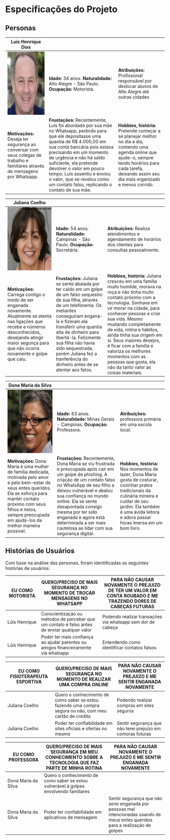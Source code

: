 # Especificações do Projeto

## Personas

|**Luís Henrique Dias**|           |                             | 
|-------------------|-----------|-----------------------------|
<img src="https://github.com/ICEI-PUC-Minas-PPC-CC/ppc-cc-2024-1-ment2-noite1-educainformatica/blob/main/docs/img/luis.jpeg" width="200" height="200"/>|**Idade:** 34 anos. **Naturalidade:** Alto Alegre - São Paulo. **Ocupação:** Motorista.       |**Atribuições:** Profissional responsável por deslocar alunos de Alto Alegre até outras cidades
|**Motivações:** Deseja ter segurança ao conversar com seus colegas de trabalho e familiares através de mensagens por Whatsapp.  |**Frustações:** Recentemente, Luís foi abordado por sua mãe no Whatsapp, pedindo para que ele depositasse uma quantia de R$ 4.000,00 em sua conta bancária pois estava precisando em um momento de urgência e não há saldo suficiente, ela pretende devolver o valor em pouco tempo. Luís assentiu e enviou o valor, que se revelou como um contato falso, replicando o contato de sua mãe.|**Hobbies, história:** Pretende  começar a se planejar melhor no dia a dia, contendo uma agenda online que ajude-o, sempre tendo horários para cada tarefa, deixando assim seu dia mais organizado e menos corrido.

|**Juliana Coelho**|           |                             | 
|-------------------|-----------|-----------------------------|
<img src="https://github.com/ICEI-PUC-Minas-PPC-CC/ppc-cc-2024-1-ment2-noite1-educainformatica/blob/main/docs/img/julianacoelho.jpeg" width="200" height="200"/>|**Idade:** 54 anos. **Naturalidade:** Campinas - São Paulo. **Ocupação:** Secretária.  |**Atribuições:** Realiza atendimentos e agendamento de horários dos clientes para consultas pessoalmente.
|**Motivações:** Carrega contigo o medo de ser enganada novamente. Atualmente se atenta nas ligações que recebe e números desconhecidos, desejando atingir maior segunça para que não ocorra novamente o golpe que caiu.  |**Frustações:** Juliana se sente abalada por ter caído em um golpe de um falso sequestro de sua filha, através de um telefonema. Os meliantes conseguiram enganá-la e fizeram ela transferir uma quantia alta de dinheiro para libertá-la. Felizmente sua filha não havia sido sequestrada, porém Juliana fez a tranferência do dinheiro antes de se atentar aos fatos. |**Hobbies, história:** Juliana cresceu em uma família muito humilde, morava na roça e não tinha muito contato próximo com a tecnologia. Sonhava em vir morar na cidade, para conhecer pessoas e criar sua vida. Mesmo mudando completamente de vida, rotina e hábitos, ainda tinha sua origem em si. Seus maiores desejos, é ficar com a família e valoriza os melhores momentos com as pessoas que gosta, ela não da tanto valor as coisas materiais.

|**Dona Maria da Silva**|           |                             | 
|-------------------|-----------|-----------------------------|
<img src="https://github.com/ICEI-PUC-Minas-PPC-CC/ppc-cc-2024-1-ment2-noite1-educainformatica/blob/main/docs/img/download.jpg" width="200" height="200"/>|**Idade:** 63 anos. **Naturalidade:** Minas Gerais - Campinas. **Ocupação:** Professora.  |**Atribuições:** professora primária em uma escola local.
|**Motivações:** Dona Maria é uma mulher de família dedicada, motivada pelo amor e pelo bem-estar de seus entes queridos. Ela se esforça para manter contato próximo com seus filhos e netos, sempre preocupada em ajudá-los da melhor maneira possível.|**Frustações:** Recentemente, Dona Maria se viu frustrada e preocupada após cair em um golpe de phishing. A criação de um contato falso no WhatsApp de seu filho a deixou vulnerável e abalou sua confiança no mundo online. Ela se sente desapontada consigo mesma por ter sido enganada e agora está determinada a ser mais cautelosa ao lidar com sua segurança digital.|**Hobbies, história:** Nos momentos de lazer, Dona Maria gosta de costurar, cozinhar pratos tradicionais da culinária mineira e cuidar de seu jardim. Ela também é uma ávida leitora e adora passar horas imersa em um bom livro.

## Histórias de Usuários

Com base na análise das personas, foram identificadas as seguintes histórias de usuários:

|EU COMO MOTORISTA| QUERO/PRECISO DE MAIS SEGURANÇA NO MOMENTO DE TROCAR MENSAGENS NO WHATSAPP |PARA NÃO CAUSAR NOVAMENTE O PREJUIZO DE TER UM VALOR EM CONTA ROUBADO E ME TRAZENDO DORES DE CABEÇAS FUTURAS|
|--------------------|------------------------------------|----------------------------------------|
|Lúis Henrique | Conscientização ou métodos de perceber que um contato é falso antes de enviar qualquer valor | Podendo realizar transações via whatsapp sem dor de cabeça |
|Lúis Henrique | Poder ter mais confiança ao ajudar parentes ou amigos financeiramente via whatsapp | Entendendo como identificar contatos falsos |

|EU COMO FISIOTERAPEUTA ESPORTIVA| QUERO/PRECISO DE MAIS SEGURANÇA NO MOMENTO DE REALIZAR UMA COMPRA ONLINE |PARA NÃO CAUSAR NOVAMENTE O PREJUIZO E ME SENTIR ENGANADA NOVAMENTE|
|--------------------|------------------------------------|----------------------------------------|
|Juliana Coelho | Quero o conhecimento de como saber se estou fazendo uma compra segura ou não, com meu cartão de crédito | Podendo realizar compras em sites seguros |
|Juliana Coelho | Poder ter confiabilidade em sites oficiais e ofertas no mesmo | Sentir segurança que não terei prejuizo em comoras futuras |

|EU COMO PROFESSORA| QUERO/PRECISO DE MAIS SEGURANÇA EM MEU CONHECIMENTO SOBRE A TECNOLOGIA QUE FAZ PARTE DE MINHA ROTINA |PARA NÃO CAUSAR NOVAMENTE O PREJUIZO E ME SENTIR ENGANADA NOVAMENTE|
|--------------------|------------------------------------|----------------------------------------|
|Dona Maria da Silva | Quero o conhecimento de como saber se estou vulnerável à golpes envolvendo familiares |
|Dona Maria da Silva | Poder ter confiabilidade em aplicativos de mensagem | Sentir segurança que não serei enganada por pessoas mal intencionadas usando de meus entes queridos para a realização de golpes |
